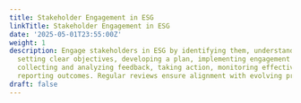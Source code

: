 ```yaml
---
title: Stakeholder Engagement in ESG
linkTitle: Stakeholder Engagement in ESG
date: '2025-05-01T23:55:00Z'
weight: 1
description: Engage stakeholders in ESG by identifying them, understanding their needs,
  setting clear objectives, developing a plan, implementing engagement activities,
  collecting and analyzing feedback, taking action, monitoring effectiveness, and
  reporting outcomes. Regular reviews ensure alignment with evolving priorities.
draft: false
---
```



<!-- Unsupported block type: table_of_contents -->

<!-- Unsupported block type: unsupported -->

